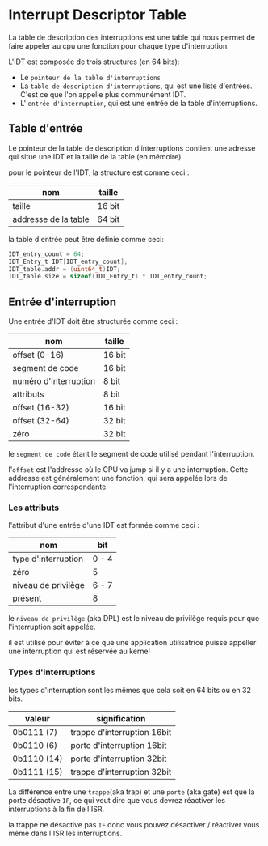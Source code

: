 # Interrupt Descriptor Table

La table de description des interruptions est une table qui nous permet de faire appeler au cpu une fonction pour chaque type d'interruption.

L'IDT est composée de trois structures (en 64 bits):

- Le `pointeur de la table d'interruptions`
- La `table de description d'interruptions`, qui est une liste d'entrées. C'est ce que l'on appelle plus communément IDT.
- L' `entrée d'interruption`, qui est une entrée de la table d'interruptions.

## Table d'entrée

Le pointeur de la table de description d'interruptions contient une adresse qui situe une IDT et la taille de la table (en mémoire).

pour le pointeur de l'IDT, la structure est comme ceci :

|nom                    |taille     |
|-----------------------|-----------|
|taille                 | 16 bit    |
|addresse de la table   | 64 bit    |

la table d'entrée peut être définie comme ceci:
```c
IDT_entry_count = 64; 
IDT_Entry_t IDT[IDT_entry_count];
IDT_table.addr = (uint64_t)IDT;
IDT_table.size = sizeof(IDT_Entry_t) * IDT_entry_count;
```

## Entrée d'interruption

Une entrée d'IDT doit être structurée comme ceci :

|nom                        |taille     |
|---------------------------|-----------|
|offset (0-16)              | 16 bit    |
|segment de code            | 16 bit    |
|numéro d'interruption      | 8 bit     |
|attributs                  | 8 bit     |
|offset (16-32)             | 16 bit    |
|offset (32-64)             | 32 bit    |
|zéro                       | 32 bit    |

le `segment de code` étant le segment de code utilisé pendant l'interruption.

l'`offset` est l'addresse où le CPU va jump si il y a une interruption. Cette addresse est généralement une fonction, qui sera appelée lors de l'interruption correspondante.

### Les attributs 
l'attribut d'une entrée d'une IDT est formée comme ceci : 

|nom                    |bit        |
|-----------------------|-----------|
|type d'interruption    | 0 - 4     |
|zéro                   | 5         |
|niveau de privilège    | 6 - 7     |
|présent                | 8         |

le `niveau de privilège` (aka DPL) est le niveau de privilège requis pour que l'interruption soit appelée.

il est utilisé pour éviter à ce que une application utilisatrice puisse appeller une interruption qui est réservée au kernel


### Types d'interruptions

les types d'interruption sont les mêmes que cela soit en 64 bits ou en 32 bits. 

|valeur                 |signification                          |
|-----------------------|---------------------------------------|
|0b0111 (7)             | trappe d'interruption 16bit           |
|0b0110 (6)             | porte d'interruption  16bit           |
|0b1110 (14)            | porte d'interruption  32bit           |
|0b1111 (15)            | trappe d'interruption 32bit           |

La différence entre une `trappe`(aka trap) et une `porte` (aka gate) est que la porte désactive `IF`, ce qui veut dire que vous devrez réactiver les interruptions à la fin de l'ISR.

la trappe ne désactive pas `IF` donc vous pouvez désactiver / réactiver vous même dans l'ISR les interruptions.

